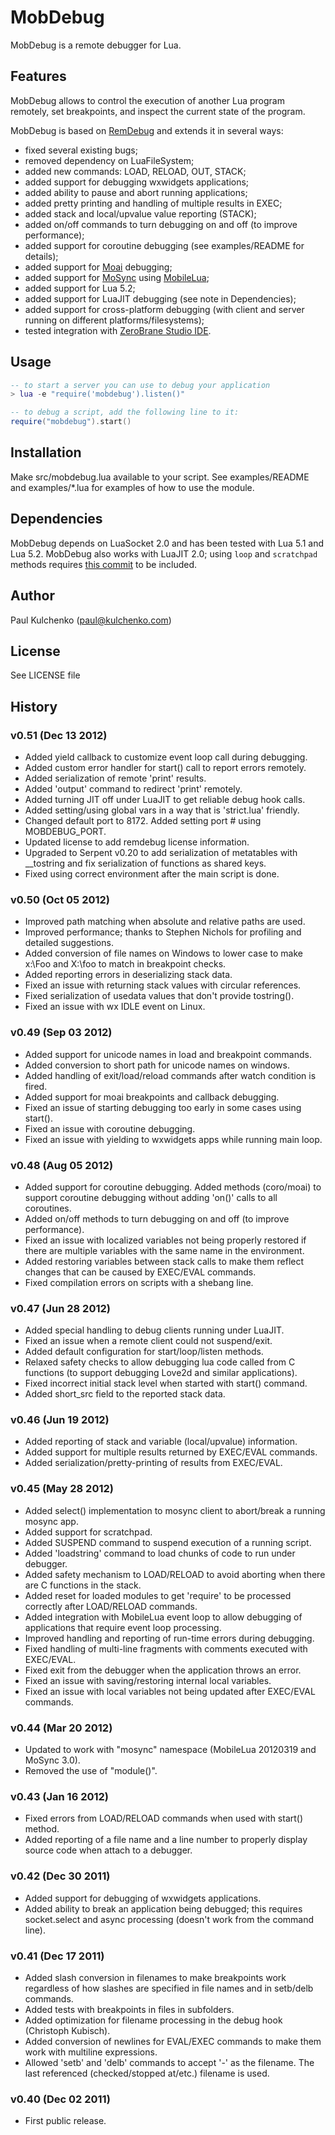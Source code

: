 # MobDebug

MobDebug is a remote debugger for Lua.

## Features

MobDebug allows to control the execution of another Lua program remotely,
set breakpoints, and inspect the current state of the program.

MobDebug is based on [RemDebug](http://www.keplerproject.org/remdebug/) and
extends it in several ways:

* fixed several existing bugs;
* removed dependency on LuaFileSystem;
* added new commands: LOAD, RELOAD, OUT, STACK;
* added support for debugging wxwidgets applications;
* added ability to pause and abort running applications;
* added pretty printing and handling of multiple results in EXEC;
* added stack and local/upvalue value reporting (STACK);
* added on/off commands to turn debugging on and off (to improve performance);
* added support for coroutine debugging (see examples/README for details);
* added support for [Moai](http://getmoai.com/) debugging;
* added support for [MoSync](http://mosync.com/) using [MobileLua](https://github.com/divineprog/mobilelua);
* added support for Lua 5.2;
* added support for LuaJIT debugging (see note in Dependencies);
* added support for cross-platform debugging (with client and server running on different platforms/filesystems);
* tested integration with [ZeroBrane Studio IDE](http://studio.zerobrane.com/).

## Usage

```lua
-- to start a server you can use to debug your application
> lua -e "require('mobdebug').listen()"

-- to debug a script, add the following line to it:
require("mobdebug").start()
```

## Installation

Make src/mobdebug.lua available to your script.
See examples/README and examples/*.lua for examples of how to use the module.

## Dependencies

MobDebug depends on LuaSocket 2.0 and has been tested with Lua 5.1 and Lua 5.2.
MobDebug also works with LuaJIT 2.0; using `loop` and `scratchpad` methods requires [this commit](http://repo.or.cz/w/luajit-2.0.git/commit/e422ae2d9d184592066c1252ba0b391c4a1830ba) to be included.

## Author

Paul Kulchenko (paul@kulchenko.com)

## License

See LICENSE file

## History

### v0.51 (Dec 13 2012)
  - Added yield callback to customize event loop call during debugging.
  - Added custom error handler for start() call to report errors remotely.
  - Added serialization of remote 'print' results.
  - Added 'output' command to redirect 'print' remotely.
  - Added turning JIT off under LuaJIT to get reliable debug hook calls.
  - Added setting/using global vars in a way that is 'strict.lua' friendly.
  - Changed default port to 8172. Added setting port # using MOBDEBUG_PORT.
  - Updated license to add remdebug license information.
  - Upgraded to Serpent v0.20 to add serialization of metatables with 
    __tostring and fix serialization of functions as shared keys.
  - Fixed using correct environment after the main script is done.

### v0.50 (Oct 05 2012)
  - Improved path matching when absolute and relative paths are used.
  - Improved performance; thanks to Stephen Nichols for profiling and
    detailed suggestions.
  - Added conversion of file names on Windows to lower case to make
    x:\Foo and X:\foo to match in breakpoint checks.
  - Added reporting errors in deserializing stack data.
  - Fixed an issue with returning stack values with circular references.
  - Fixed serialization of usedata values that don't provide tostring().
  - Fixed an issue with wx IDLE event on Linux.

### v0.49 (Sep 03 2012)
  - Added support for unicode names in load and breakpoint commands.
  - Added conversion to short path for unicode names on windows.
  - Added handling of exit/load/reload commands after watch condition is fired.
  - Added support for moai breakpoints and callback debugging.
  - Fixed an issue of starting debugging too early in some cases using start().
  - Fixed an issue with coroutine debugging.
  - Fixed an issue with yielding to wxwidgets apps while running main loop.

### v0.48 (Aug 05 2012)
  - Added support for coroutine debugging. Added methods (coro/moai) to
    support coroutine debugging without adding 'on()' calls to all coroutines.
  - Added on/off methods to turn debugging on and off (to improve performance).
  - Fixed an issue with localized variables not being properly restored
    if there are multiple variables with the same name in the environment.
  - Added restoring variables between stack calls to make them reflect changes
    that can be caused by EXEC/EVAL commands.
  - Fixed compilation errors on scripts with a shebang line.

### v0.47 (Jun 28 2012)
  - Added special handling to debug clients running under LuaJIT.
  - Fixed an issue when a remote client could not suspend/exit.
  - Added default configuration for start/loop/listen methods.
  - Relaxed safety checks to allow debugging lua code called from C
    functions (to support debugging Love2d and similar applications).
  - Fixed incorrect initial stack level when started with start() command.
  - Added short_src field to the reported stack data.

### v0.46 (Jun 19 2012)
  - Added reporting of stack and variable (local/upvalue) information.
  - Added support for multiple results returned by EXEC/EVAL commands.
  - Added serialization/pretty-printing of results from EXEC/EVAL.

### v0.45 (May 28 2012)
  - Added select() implementation to mosync client to abort/break a running
    mosync app.
  - Added support for scratchpad.
  - Added SUSPEND command to suspend execution of a running script.
  - Added 'loadstring' command to load chunks of code to run under debugger.
  - Added safety mechanism to LOAD/RELOAD to avoid aborting when there are
    C functions in the stack.
  - Added reset for loaded modules to get 'require' to be processed correctly
    after LOAD/RELOAD commands.
  - Added integration with MobileLua event loop to allow debugging of
    applications that require event loop processing.
  - Improved handling and reporting of run-time errors during debugging.
  - Fixed handling of multi-line fragments with comments executed with EXEC/EVAL.
  - Fixed exit from the debugger when the application throws an error.
  - Fixed an issue with saving/restoring internal local variables.
  - Fixed an issue with local variables not being updated after EXEC/EVAL
    commands.

### v0.44 (Mar 20 2012)
  - Updated to work with "mosync" namespace (MobileLua 20120319 and MoSync 3.0).
  - Removed the use of "module()".

### v0.43 (Jan 16 2012)
  - Fixed errors from LOAD/RELOAD commands when used with start() method.
  - Added reporting of a file name and a line number to properly display
    source code when attach to a debugger.

### v0.42 (Dec 30 2011)
  - Added support for debugging of wxwidgets applications.
  - Added ability to break an application being debugged; this requires
    socket.select and async processing (doesn't work from the command line).

### v0.41 (Dec 17 2011)
  - Added slash conversion in filenames to make breakpoints work regardless
    of how slashes are specified in file names and in setb/delb commands.
  - Added tests with breakpoints in files in subfolders.
  - Added optimization for filename processing in the debug hook
    (Christoph Kubisch).
  - Added conversion of newlines for EVAL/EXEC commands to make them work
    with multiline expressions.
  - Allowed 'setb' and 'delb' commands to accept '-' as the filename.
    The last referenced (checked/stopped at/etc.) filename is used.

### v0.40 (Dec 02 2011)
  - First public release.
